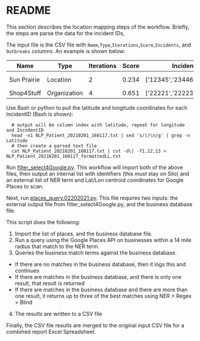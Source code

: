 # README
This section describes the location mapping steps of the workflow. Briefly, the steps are parse the data for the incident IDs,

The input file is the CSV file with `Name`,`Type`,`Iterations`,`Score`,`Incidents`, and `Outbreaks` columns. An example is shown below:

| Name | Type | Iterations | Score | Incidents | Outbreaks|
|---|---|---|---|---|---|
|Sun Prairie|Location|2|0.234|['12345','23446','21212']|['OUTBREAK-1']
|Shop4Stuff|Organization|4|0.651|['22221','22223','224566']|[]

Use Bash or python to pull the latitude and longitude coordinates for each IncidentID (Bash is shown):

      # output will be column index with latitude, repeat for longitude and IncndentID
      head -n1 NLP_Patient_20210201_160117.txt | sed 's/|/\n/g' | grep -n Latitude
      # then create a parsed text file
      cat NLP_Patient_20210201_160117.txt | cut -d\| -f1,12,13 > NLP_Patient_20210201_160117_formattedLL.txt
      
Run [filter_select4Google.py](). This workflow will import both of the above files, then output an internal list with identifiers (this *must* stay on Silo) and an external list of NER term and Lat/Lon centroid coordinates for Google Places to scan.

Next, run [places_query.02202021.py](). This file requires two inputs: the external output file from filter_select4Google.py, and the business database file.

This script does the following: 
1. Import the list of places, and the business database file.
2. Run a query using the Google Places API on businesses within a 14 mile radius that match to the NER term.
3. Queries the business match terms against the business database.
* If there are no matches in the business database, then it logs this and continues
* If there are matches in the business database, and there is only one result, that result is returned
* If there are matches in the business database and there are more than one result, it returns up to three of the best matches using NER > Regex > Blind
4. The results are written to a CSV file

Finally, the CSV file results are merged to the original input CSV file for a combined report Excel Spreadsheet.
